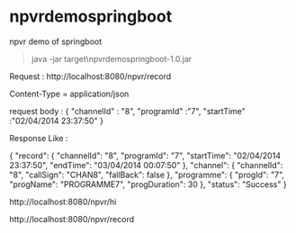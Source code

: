 # npvrdemospringboot
npvr demo of springboot


>java -jar target\npvrdemospringboot-1.0.jar

Request : http://localhost:8080/npvr/record

Content-Type = application/json

request body :
{
    "channelId" : "8",
    "programId" :"7",
    "startTime" :"02/04/2014 23:37:50"
}


Response Like :

{
  "record": {
    "channelId": "8",
    "programId": "7",
    "startTime": "02/04/2014 23:37:50",
    "endTime": "03/04/2014 00:07:50"
  },
  "channel": {
    "channelId": "8",
    "callSign": "CHAN8",
    "fallBack": false
  },
  "programme": {
    "progId": "7",
    "progName": "PROGRAMME7",
    "progDuration": 30
  },
  "status": "Success"
}




http://localhost:8080/npvr/hi

http://localhost:8080/npvr/record

